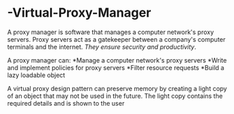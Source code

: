 # -Virtual-Proxy-Manager

A proxy manager is software that manages a computer network's proxy servers. Proxy servers act as a gatekeeper between a company's computer terminals and the internet. *They ensure security and productivity*. 

A proxy manager can: 
*Manage a computer network's proxy servers
*Write and implement policies for proxy servers
*Filter resource requests
*Build a lazy loadable object

A virtual proxy design pattern can preserve memory by creating a light copy of an object that may not be used in the future. The light copy contains the required details and is shown to the user
